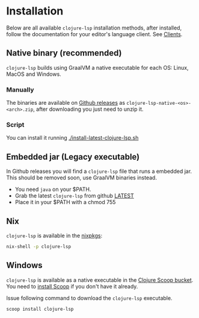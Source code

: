 # Installation

Below are all available `clojure-lsp` installation methods, after installed, follow the documentation for your editor's language client. See [Clients](//clojure-lsp.github.io/clojure-lsp/clients).

## Native binary (recommended)

`clojure-lsp` builds using GraalVM a native executable for each OS: Linux, MacOS and Windows. 

### Manually

The binaries are available on [Github releases](https://github.com/clojure-lsp/clojure-lsp/releases) as `clojure-lsp-native-<os>-<arch>.zip`, after downloading you just need to unzip it.

### Script

You can install it running [./install-latest-clojure-lsp.sh](https://github.com/clojure-lsp/clojure-lsp/blob/master/install-latest-clojure-lsp.sh)

## Embedded jar (Legacy executable)

In Github releases you will find a `clojure-lsp` file that runs a embedded jar. This should be removed soon, use GraalVM binaries instead. 

- You need `java` on your $PATH.
- Grab the latest `clojure-lsp` from github [LATEST](https://github.com/snoe/clojure-lsp/releases/latest)
- Place it in your $PATH with a chmod 755

## Nix

`clojure-lsp` is available in the [nixpkgs](https://github.com/NixOS/nixpkgs/blob/master/pkgs/development/tools/misc/clojure-lsp/default.nix):

```bash
nix-shell -p clojure-lsp
```

## Windows

`clojure-lsp` is available as a native executable in the [Clojure Scoop bucket](https://github.com/littleli/scoop-clojure). You need to [install Scoop](https://github.com/littleli/scoop-clojure/wiki/Getting-started#installation) if you don't have it already.

Issue following command to download the `clojure-lsp` executable.

```bash
scoop install clojure-lsp
```
